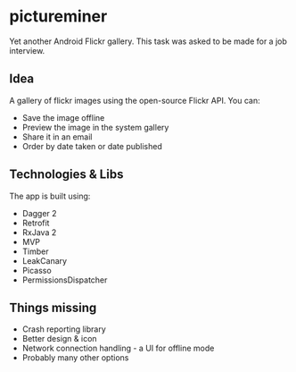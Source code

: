 # pictureminer

Yet another Android Flickr gallery. This task was asked to be made for a job interview.

## Idea

A gallery of flickr images using the open-source Flickr API. You can:

* Save the image offline
* Preview the image in the system gallery
* Share it in an email
* Order by date taken or date published

## Technologies & Libs

The app is built using:

* Dagger 2
* Retrofit
* RxJava 2
* MVP
* Timber
* LeakCanary
* Picasso
* PermissionsDispatcher

## Things missing

* Crash reporting library
* Better design & icon
* Network connection handling - a UI for offline mode
* Probably many other options
